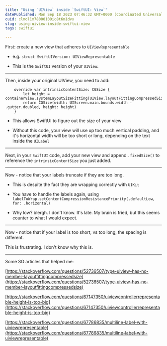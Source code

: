 ```yaml
---
title: "Using `UIView` inside `SwiftUI: View`"
datePublished: Mon Sep 18 2023 07:46:32 GMT+0000 (Coordinated Universal Time)
cuid: clmol1m78000109ic8t6m1dvx
slug: using-uiview-inside-swiftui-view
tags: swiftui

---
```


First: create a new view that adheres to `UIViewRepresentable`

* e.g. `struct SwiftUIVersion: UIViewRepresentable`
    
* This is the `SwiftUI` version of your `UIView`.
    

---

Then, inside your original UIView, you need to add:

```plaintext
    override var intrinsicContentSize: CGSize {
        let height = containerView.systemLayoutSizeFitting(UIView.layoutFittingCompressedSize).height
        return CGSize(width: UIScreen.main.bounds.width - .gutter.doubled, height: height)
    }
```

* This allows SwiftUI to figure out the size of your view
    
* Without this code, your view will use up too much vertical padding, and it's horizontal width will be too short or long, depending on the text inside the `UILabel`
    

---

Next, in your `SwiftUI` code, add your new view and append `.fixedSize()` to reference the `intrinsicContentSize` you just added.

---

Now - notice that your labels truncate if they are too long.

* This is despite the fact they are wrapping correctly with `UIKit`
    
* You have to handle the labels again, using `labelToWrap.setContentCompressionResistancePriority(.defaultLow, for: .horizontal)`
    
* Why low? blergh. I don't know. It's late. My brain is fried, but this seems counter to what I would expect.
    

---

Now - notice that if your label is too short, vs too long, the spacing is different.

This is frustrating. I don't know why this is.

---

Some SO articles that helped me:

[https://stackoverflow.com/questions/52736507/type-uiview-has-no-member-layoutfittingcompressedsize](https://stackoverflow.com/questions/52736507/type-uiview-has-no-member-layoutfittingcompressedsize)

[https://stackoverflow.com/questions/67147350/uiviewcontrollerrepresentable-height-is-too-big](https://stackoverflow.com/questions/67147350/uiviewcontrollerrepresentable-height-is-too-big)

[https://stackoverflow.com/questions/67786835/multiline-label-with-uiviewrepresentable](https://stackoverflow.com/questions/67786835/multiline-label-with-uiviewrepresentable)